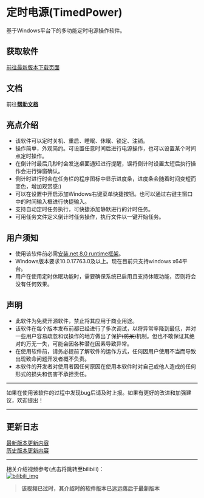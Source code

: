 # 定时电源(TimedPower)

基于Windows平台下的多功能定时电源操作软件。

## 获取软件

[前往最新版本下载页面](https://github.com/Hgnim/TimedPower/releases/latest)

## 文档

前往[**帮助文档**](https://github.com/Hgnim/TimedPower/wiki)

## 亮点介绍

- 该软件可以定时关机、重启、睡眠、休眠、锁定、注销。
- 操作简单，外观简约。可设置任意时间后进行电源操作，也可以设置某个时间点定时操作。
- 在倒计时最后几秒时会发送桌面通知进行提醒，误将倒计时设置太短后执行操作会进行弹窗确认。
- 倒计时进行时会在任务栏的程序图标中显示进度条，进度条会随着时间变短而变色，增加观赏感:)
- 可以在设置中开启添加Windows右键菜单快捷按钮。也可以通过右键主窗口中的时间输入框进行快捷输入。
- 支持自动定时任务执行，可快捷添加静默进行的计时任务。
- 可用任务文件定义倒计时任务操作，执行文件以一键开始任务。

## 用户须知

- 使用该软件前必需[安装.net 8.0 runtime框架](https://dotnet.microsoft.com/zh-cn/download/dotnet/thank-you/runtime-8.0.10-windows-x64-installer)。
- Windows版本要求10.0.17763.0及以上。现在目前只支持windows x64平台。
- 用户在使用定时休眠功能时，需要确保系统已启用且支持休眠功能，否则将会没有任何效果。

## 声明

- 此软件为免费开源软件，禁止将其应用于商业用途。
- 该软件在每个版本发布前都已经进行了多次调试，以将异常率降到最低，并对一些用户容易疏忽和误操作的地方做出了保护<del>\(防呆\)</del>机制。但也不敢保证其绝对的万无一失，可能会因各种潜在因素导致异常。
- 在使用软件前，请务必提前了解软件的运作方式，任何因用户使用不当而导致出现致命问题开发者概不负责。
- 本软件的开发者对使用者因任何原因在使用本软件时对自己或他人造成的任何形式的损失和伤害不承担责任。

---

如果在使用该软件的过程中发现bug后请及时上报。如果有更好的改进和加强建议，欢迎提出！

---

## 更新日志

[最新版本更新内容](update_log/latest_version.md)\
[历史版本更新内容](update_log/old_version.md)

---

相关介绍视频参考(点击将跳转至bilibili)：\
[![bilibili_img](https://i1.hdslb.com/bfs/archive/72402bc5815d130cab8256d3a6fc45c95af1d6e8.jpg@308w_174h)](https://www.bilibili.com/video/BV1JptjegEVP)
> **该视频已过时，其介绍时的软件版本已远远落后于最新版本**
